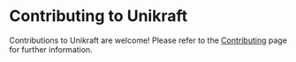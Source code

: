 # Contributing to Unikraft

Contributions to Unikraft are welcome!
Please refer to the [Contributing](https://unikraft.org/docs/contributing/) page for further information.
